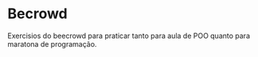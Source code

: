 # Becrowd

Exercisios do beecrowd para praticar tanto para aula de POO quanto para maratona de programação.